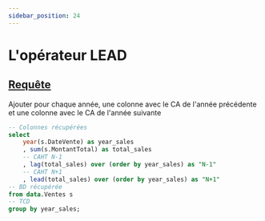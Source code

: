 ```yaml
---
sidebar_position: 24
---
```


# L'opérateur LEAD

## <u>Requête</u>

Ajouter pour chaque année, une colonne avec le CA de l'année précédente et une colonne avec le CA de l'année suivante

<!-- Requête SQL -->

```sql query1
-- Colonnes récupérées
select
    year(s.DateVente) as year_sales
    , sum(s.MontantTotal) as total_sales
    -- CAHT N-1
    , lag(total_sales) over (order by year_sales) as "N-1"
    -- CAHT N+1
    , lead(total_sales) over (order by year_sales) as "N+1"
-- BD récupérée
from data.Ventes s
-- TCD
group by year_sales;
```

<DataTable data={query1} rowShading=true totalRow=True>
    <Column id=year_sales title=Annee align=center totalAgg=Moyenne fmt=####/>
    <Column id=total_sales title=CAHT align=center totalAgg=mean fmt='### ### " €"'/>
    <Column id="N-1" title="CAHT N-1" align=center totalAgg=mean fmt='### ### " €"'/>
    <Column id="N+1" title="CAHT N+1" align=center totalAgg=mean fmt='### ### " €"'/>
</DataTable>
